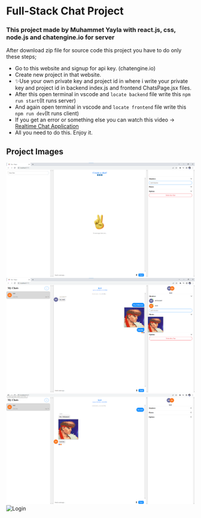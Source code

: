 # Full-Stack Chat Project
### This project made by Muhammet Yayla with react.js, css, node.js and chatengine.io for server

 After download zip file for source code this project you have to do only these steps;
- Go to this website and signup for api key. (chatengine.io)
- Create new project in that website.
- ✨Use your own private key and project id in where i write your private key and project id in backend index.js and frontend ChatsPage.jsx files.
- After this open terminal in vscode and ```locate backend``` file write this ``` npm run start ```(It runs server)
- And again open terminal in vscode and ```locate frontend``` file write this ``` npm run dev ```(It runs client)
- If you get an error or something else you can watch this video -> [Realtime Chat Application](https://www.youtube.com/watch?v=Fzv-rgwcFKk&t=855s)
- All you need to do this. Enjoy it.

## Project Images
![Chat Start](./img/chatstart.png)
![Chatting Panel 1](./img/chat1.png)
![Chatting Panel 2](./img/chat2.png)
![Login](./img/login.png)
